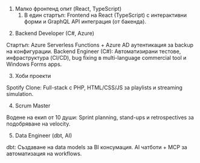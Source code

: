 1) Малко фронтенд опит (React, TypeScript)
	1) В един стартъп: Frontend на React (TypeScript) с интерактивни форми и GraphQL API интеграция (от бакенда).
2. Backend Developer (C#, Azure)

Стартъп: Azure Serverless Functions + Azure AD аутентикация за backup на конфигурации.
Backend Engineer (C#): Автоматизирани тестове, инфраструктура (CI/CD), bug fixing в multi-language commercial tool и Windows Forms apps.

3. Хоби проекти

Spotify Clone: Full-stack с PHP, HTML/CSS/JS за playlists и streaming simulation.

4. Scrum Master

Водене на екип от 10 души: Sprint planning, stand-ups и retrospectives за подобряване на velocity.

5. Data Engineer (dbt, AI)

dbt: Създаване на data models за BI консумация.
AI чатботи + MCP за автоматизация на workflows.